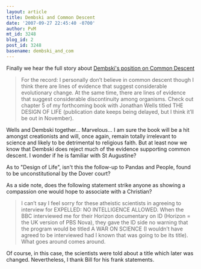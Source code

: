 ```yaml
---
layout: article
title: Dembski and Common Descent
date: '2007-09-27 22:45:40 -0700'
author: PvM
mt_id: 3248
blog_id: 2
post_id: 3248
basename: dembski_and_com
---
```

Finally we hear the full story about [Dembski's position on Common Descent](http://www.uncommondescent.com/intelligent-design/ayalas-potemkin-village-review-of-francisco-ayalas-darwins-gift/#comment-139047)

> For the record: I personally don’t believe in common descent though I think there are lines of evidence that suggest considerable evolutionary change. At the same time, there are lines of evidence that suggest considerable discontinuity among organisms. Check out chapter 5 of my forthcoming book with Jonathan Wells titled THE DESIGN OF LIFE (publication date keeps being delayed, but I think it’ll be out in November).

Wells and Dembski together... Marvelous... I am sure the book will be a hit amongst creationists and will, once again, remain totally irrelevant to science and likely to be detrimental to religious faith. But at least now we know that Dembski does reject much of the evidence supporting common descent.  I wonder if he is familiar with St Augustine?

As to "Design of Life", isn't this the follow-up to Pandas and People, found to be unconstitutional by the Dover court?

As a side note, does the following statement strike anyone as showing a compassion one would hope to associate with a Christian?

> I can’t say I feel sorry for these atheistic scientists in agreeing to interview for EXPELLED: NO INTELLIGENCE ALLOWED. When the BBC interviewed me for their Horizon documentary on ID (Horizon = the UK version of PBS Nova), they gave the ID side no warning that the program would be titled A WAR ON SCIENCE (I wouldn’t have agreed to be interviewed had I known that was going to be its title). What goes around comes around.

Of course, in this case, the scientists were told about a title which later was changed. Nevertheless, I thank Bill for his frank statements.

